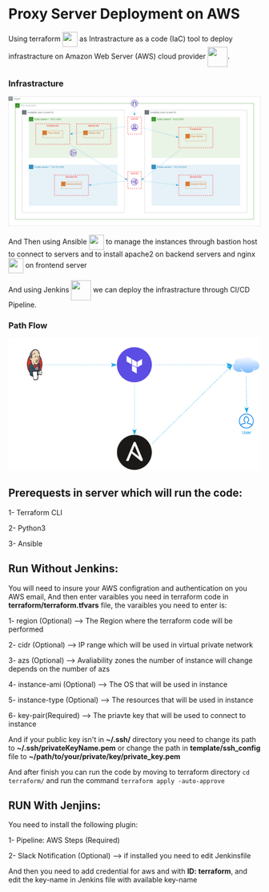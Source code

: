 # Proxy Server Deployment on AWS

Using terraform <img src="img/Terraform.png" width="30" height="30" align="center"/> as Intrastracture as a code (IaC) tool to deploy infrastracture on Amazon Web Server (AWS) cloud provider <img src="img/aws.png" width="40" height="40" align="center"/>.

### Infrastracture
<img src="img/infra.png" alt="infra"/>

And Then using Ansible <img src="img/Ansible.png" width="30" height="30" align="center"/> to manage the instances through bastion host to connect to servers and to install apache2 on backend servers and nginx <img src="img/Nginx.png" width="30" height="30" align="center"/> on frontend server

And using Jenkins <img src="img/Jenkins.png" width="40" height="40" align="center"/> we can deploy the infrastracture through CI/CD Pipeline.

### Path Flow
<img src="img/flow.png" alt="flow"/>

## Prerequests in server which will run the code:

1- Terraform CLI

2- Python3

3- Ansible

## Run Without Jenkins:

You will need to insure your AWS configration and authentication on you AWS email, And then enter varaibles you need in terraform code in **terraform/terraform.tfvars** file, the varaibles you need to enter is:

1- region (Optional)        --> The Region where the terraform code will be performed

2- cidr (Optional)          --> IP range which will be used in virtual private network

3- azs (Optional)           --> Avaliability zones the number of instance will change depends on the number of azs

4- instance-ami (Optional)  --> The OS that will be used in instance

5- instance-type (Optional) --> The resources that will be used in instance

6- key-pair(Required)       --> The priavte key that will be used to connect to instance

And if your public key isn't in **~/.ssh/** directory you need to change its path to **~/.ssh/privateKeyName.pem** or change the path in **template/ssh_config** file to **~/path/to/your/private/key/private_key.pem**

And after finish you can run the code by moving to terraform directory `cd terraform/` and run the command `terraform apply -auto-approve`

## RUN With Jenjins:

You need to install the following plugin:

1- Pipeline: AWS Steps (Required)
 
2- Slack Notification (Optional) --> if installed you need to edit Jenkinsfile 

And then you need to add credential for aws and with **ID: terraform**, and edit the key-name in Jenkins file with available key-name